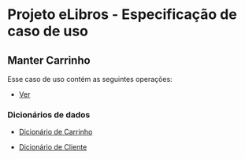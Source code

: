 # Projeto eLibros - Especificação de caso de uso

##  Manter Carrinho
Esse caso de uso contém as seguintes operações:

- [Ver](https://github.com/PI-InfoWeb-CNAT/2024-eLibros/blob/main/docs/casos_de_uso/admin/CRUD/ver.md)

### Dicionários de dados

- [Dicionário de Carrinho](https://github.com/PI-InfoWeb-CNAT/2024-eLibros/blob/main/docs/dicionario_de_dados/Elibros%20Dicion%C3%A1rio%20de%20Dados%20-%20Carrinho.pdf)

- [Dicionário de Cliente](https://github.com/PI-InfoWeb-CNAT/2024-eLibros/blob/main/docs/dicionario_de_dados/Elibros%20Dicion%C3%A1rio%20de%20Dados%20-%20Cliente.pdf)
